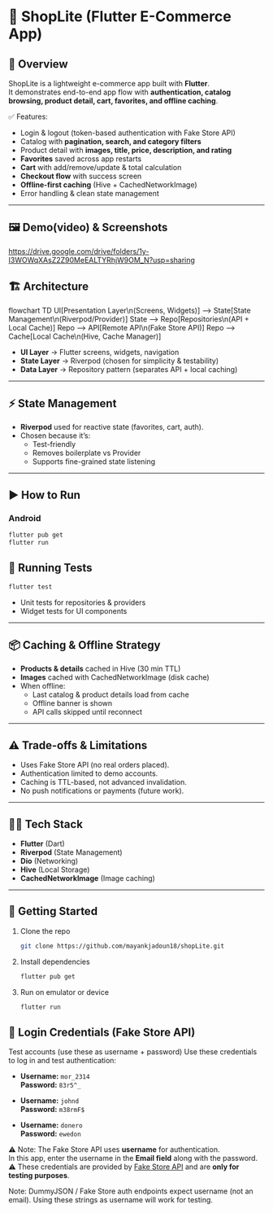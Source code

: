 
# 🛒 ShopLite (Flutter E-Commerce App)

## 📌 Overview
ShopLite is a lightweight e-commerce app built with **Flutter**.  
It demonstrates end-to-end app flow with **authentication, catalog browsing, product detail, cart, favorites, and offline caching**.  

✅ Features:  
- Login & logout (token-based authentication with Fake Store API)  
- Catalog with **pagination, search, and category filters**  
- Product detail with **images, title, price, description, and rating**  
- **Favorites** saved across app restarts  
- **Cart** with add/remove/update & total calculation  
- **Checkout flow** with success screen  
- **Offline-first caching** (Hive + CachedNetworkImage)  
- Error handling & clean state management  

---

## 🖼️ Demo(video) & Screenshots 
https://drive.google.com/drive/folders/1y-I3WOWqXAsZ2Z90MeEALTYRhjW9OM_N?usp=sharing




## 🏗️ Architecture


flowchart TD
  UI[Presentation Layer\n(Screens, Widgets)] --> State[State Management\n(Riverpod/Provider)]
  State --> Repo[Repositories\n(API + Local Cache)]
  Repo --> API[Remote API\n(Fake Store API)]
  Repo --> Cache[Local Cache\n(Hive, Cache Manager)]


- **UI Layer** → Flutter screens, widgets, navigation  
- **State Layer** → Riverpod (chosen for simplicity & testability)  
- **Data Layer** → Repository pattern (separates API + local caching)  

---

## ⚡ State Management
- **Riverpod** used for reactive state (favorites, cart, auth).  
- Chosen because it’s:  
  - Test-friendly  
  - Removes boilerplate vs Provider  
  - Supports fine-grained state listening  

---

## ▶️ How to Run

### Android
```bash
flutter pub get
flutter run
```

 





## 🧪 Running Tests
```bash
flutter test
```
- Unit tests for repositories & providers  
- Widget tests for UI components  

---

## 📦 Caching & Offline Strategy
- **Products & details** cached in Hive (30 min TTL)  
- **Images** cached with CachedNetworkImage (disk cache)  
- When offline:  
  - Last catalog & product details load from cache  
  - Offline banner is shown  
  - API calls skipped until reconnect  

---

## ⚠️ Trade-offs & Limitations
- Uses Fake Store API (no real orders placed).  
- Authentication limited to demo accounts.  
- Caching is TTL-based, not advanced invalidation.  
- No push notifications or payments (future work).  

---

## 👨‍💻 Tech Stack
- **Flutter** (Dart)  
- **Riverpod** (State Management)  
- **Dio** (Networking)  
- **Hive** (Local Storage)  
- **CachedNetworkImage** (Image caching)  

---

## 🚀 Getting Started
1. Clone the repo  
   ```bash
   git clone https://github.com/mayankjadoun18/shopLite.git
   ```
2. Install dependencies  
   ```bash
   flutter pub get
   ```
3. Run on emulator or device  
   ```bash
   flutter run
   ```





## 🔑 Login Credentials (Fake Store API)
Test accounts (use these as username + password)
Use these credentials to log in and test authentication:

- **Username:** `mor_2314`  
  **Password:** `83r5^_`

- **Username:** `johnd`  
  **Password:** `m38rmF$`

- **Username:** `donero`  
  **Password:** `ewedon`


⚠️ Note: The Fake Store API uses **username** for authentication.  
In this app, enter the username in the **Email field** along with the password.
⚠️ These credentials are provided by [Fake Store API](https://fakestoreapi.com/) and are **only for testing purposes**.



Note: DummyJSON / Fake Store auth endpoints expect username (not an email). Using these strings as username will work for testing.
